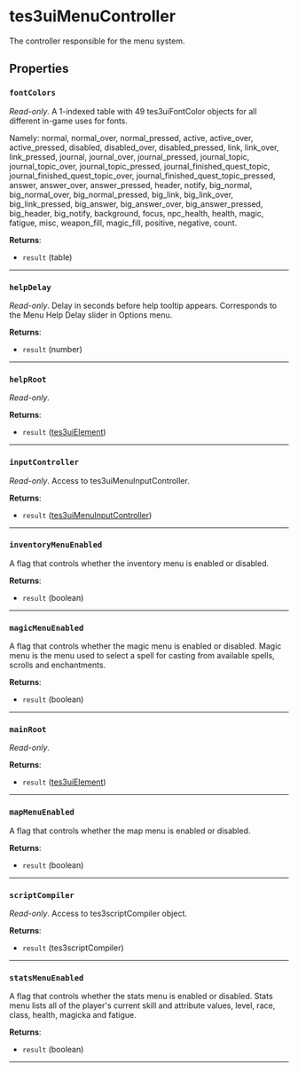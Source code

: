 # tes3uiMenuController

The controller responsible for the menu system.

## Properties

### `fontColors`

*Read-only*. A 1-indexed table with 49 tes3uiFontColor objects for all different in-game uses for fonts. 

Namely: normal, normal_over, normal_pressed, active, active_over, active_pressed, disabled, disabled_over, disabled_pressed, link, link_over, link_pressed, journal, journal_over, journal_pressed, journal_topic, journal_topic_over, journal_topic_pressed, journal_finished_quest_topic, journal_finished_quest_topic_over, journal_finished_quest_topic_pressed, answer, answer_over, answer_pressed, header, notify, big_normal, big_normal_over, big_normal_pressed, big_link, big_link_over, big_link_pressed, big_answer, big_answer_over, big_answer_pressed, big_header, big_notify, background, focus, npc_health, health, magic, fatigue, misc, weapon_fill, magic_fill, positive, negative, count.

**Returns**:

* `result` (table)

***

### `helpDelay`

*Read-only*. Delay in seconds before help tooltip appears. Corresponds to the Menu Help Delay slider in Options menu.

**Returns**:

* `result` (number)

***

### `helpRoot`

*Read-only*. 

**Returns**:

* `result` ([tes3uiElement](../../types/tes3uiElement))

***

### `inputController`

*Read-only*. Access to tes3uiMenuInputController.

**Returns**:

* `result` ([tes3uiMenuInputController](../../types/tes3uiMenuInputController))

***

### `inventoryMenuEnabled`

A flag that controls whether the inventory menu is enabled or disabled.

**Returns**:

* `result` (boolean)

***

### `magicMenuEnabled`

A flag that controls whether the magic menu is enabled or disabled. Magic menu is the menu used to select a spell for casting from available spells, scrolls and enchantments.

**Returns**:

* `result` (boolean)

***

### `mainRoot`

*Read-only*. 

**Returns**:

* `result` ([tes3uiElement](../../types/tes3uiElement))

***

### `mapMenuEnabled`

A flag that controls whether the map menu is enabled or disabled.

**Returns**:

* `result` (boolean)

***

### `scriptCompiler`

*Read-only*. Access to tes3scriptCompiler object.

**Returns**:

* `result` (tes3scriptCompiler)

***

### `statsMenuEnabled`

A flag that controls whether the stats menu is enabled or disabled. Stats menu lists all of the player's current skill and attribute values, level, race, class, health, magicka and fatigue.

**Returns**:

* `result` (boolean)

***

